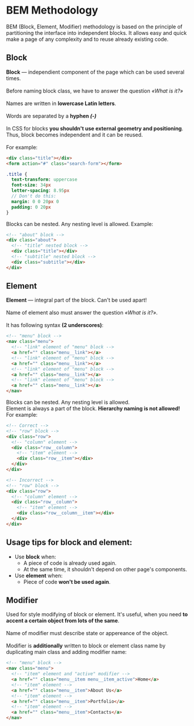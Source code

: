 # BEM Methodology

BEM (Block, Element, Modifier) methodology is based on the principle of partitioning the interface into independent blocks. It allows easy and quick make a page of any complexity and to reuse already existing code.

## Block
**Block** — independient component of the page which can be used several times.<br/>
<br/>
Before naming block class, we have to answer the question *«What is it?»*<br/>
<br/>
Names are written in **lowercase Latin letters**.<br/>
<br/>
Words are separated by a **hyphen *(-)***<br/>
<br/>
In CSS for blocks **you shouldn't use external geometry and positioning**. Thus, block becomes independent and it can be reused.<br/>
<br/>
For example:
```html
<div class="title"></div>
<form action="#" class="search-form"></form>
```
```sass
.title {
  text-transform: uppercase
  font-size: 34px
  letter-spacing: 8.95px
  // Don't do this:
  margin: 0 0 20px 0
  padding: 0 20px 
}
```
Blocks can be nested. Any nesting level is allowed. Example:
```html
<!-- "about" block -->
<div class="about">
  <!-- "title" nested block -->
  <div class="title"></div>
  <!-- "subtitle" nested block -->
  <div class="subtitle"></div>
</div>
```
## Element
**Element** — integral part of the block. Can't be used apart!<br/>
<br/>
Name of element also must answer the question *«What is it?»*.<br/>
<br/>
It has following syntax **(2 underscores)**:
```html
<!-- "menu" block -->
<nav class="menu">
  <!-- "link" element of "menu" block -->
  <a href="" class="menu__link"></a>
  <!-- "link" element of "menu" block -->
  <a href="" class="menu__link"></a>
  <!-- "link" element of "menu" block -->
  <a href="" class="menu__link"></a>
  <!-- "link" element of "menu" block -->
  <a href="" class="menu__link"></a>
</nav>
```
Blocks can be nested. Any nesting level is allowed.<br/>
Element is always a part of the block. **Hierarchy naming is not allowed!**<br/>
For example:
```html
<!-- Correct -->
<!-- "row" block -->
<div class="row">
  <!-- "column" element -->
  <div class="row__column">
    <!-- "item" element -->
    <div class="row__item"></div>
  </div>
</div>

<!-- Incorrect -->
<!-- "row" block -->
<div class="row">
  <!-- "column" element -->
  <div class="row__column">
    <!-- "item" element -->
    <div class="row__column__item"></div>
  </div>
</div>
```

## Usage tips for block and element:
- Use **block** when:
  - A piece of code is already used again.
  - At the same time, it shouldn't depend on other page's components.
- Use **element** when:
  - Piece of code **won't be used again**.
## Modifier
Used for style modifying of block or element. It's useful, when you need **to accent a certain object from lots of the same**.<br/>
<br/>
Name of modifier must describe state or appereance of the object.<br/>
<br/>
Modifier is **additionally** written to block or element class name by duplicating main class and adding modifier name:
```html
<!-- "menu" block -->
<nav class="menu">
  <!-- "item" element and "active" modifier -->
  <a href="" class="menu__item menu__item_active">Home</a>
  <!-- "item" element -->
  <a href="" class="menu__item">About Us</a>
  <!-- "item" element -->
  <a href="" class="menu__item">Portfolio</a>
  <!-- "item" element -->
  <a href="" class="menu__item">Contacts</a>
</nav>
```
